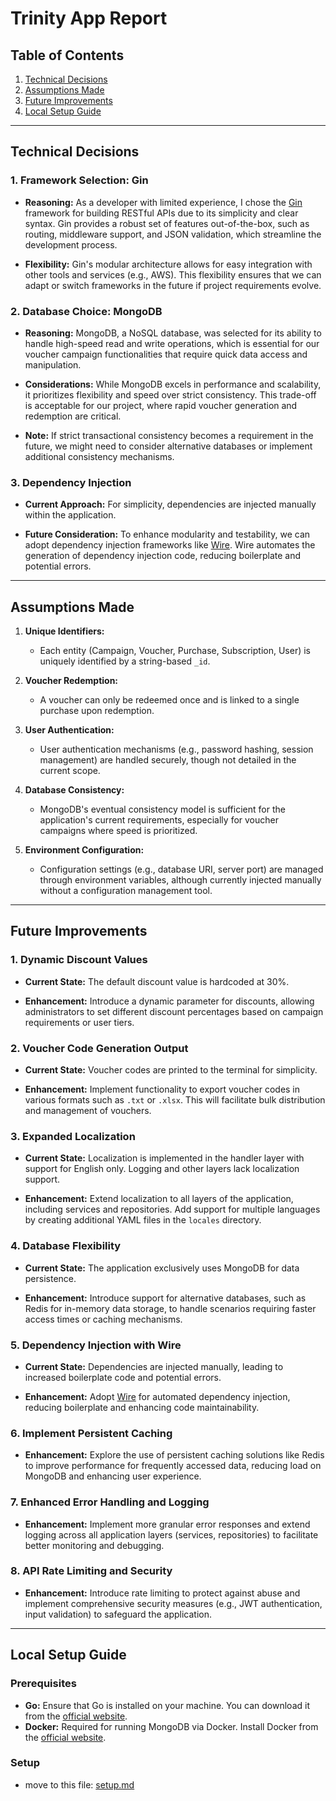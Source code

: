 # Trinity App Report

## Table of Contents

1. [Technical Decisions](#technical-decisions)
2. [Assumptions Made](#assumptions-made)
3. [Future Improvements](#future-improvements)
4. [Local Setup Guide](#local-setup-guide)

---

## Technical Decisions

### 1. Framework Selection: Gin

- **Reasoning:** As a developer with limited experience, I chose the [Gin](https://github.com/gin-gonic/gin) framework for building RESTful APIs due to its simplicity and clear syntax. Gin provides a robust set of features out-of-the-box, such as routing, middleware support, and JSON validation, which streamline the development process.
  
- **Flexibility:** Gin's modular architecture allows for easy integration with other tools and services (e.g., AWS). This flexibility ensures that we can adapt or switch frameworks in the future if project requirements evolve.

### 2. Database Choice: MongoDB

- **Reasoning:** MongoDB, a NoSQL database, was selected for its ability to handle high-speed read and write operations, which is essential for our voucher campaign functionalities that require quick data access and manipulation.
  
- **Considerations:** While MongoDB excels in performance and scalability, it prioritizes flexibility and speed over strict consistency. This trade-off is acceptable for our project, where rapid voucher generation and redemption are critical.

- **Note:** If strict transactional consistency becomes a requirement in the future, we might need to consider alternative databases or implement additional consistency mechanisms.

### 3. Dependency Injection

- **Current Approach:** For simplicity, dependencies are injected manually within the application.
  
- **Future Consideration:** To enhance modularity and testability, we can adopt dependency injection frameworks like [Wire](https://github.com/google/wire). Wire automates the generation of dependency injection code, reducing boilerplate and potential errors.

---

## Assumptions Made

1. **Unique Identifiers:**
   - Each entity (Campaign, Voucher, Purchase, Subscription, User) is uniquely identified by a string-based `_id`.

2. **Voucher Redemption:**
   - A voucher can only be redeemed once and is linked to a single purchase upon redemption.

3. **User Authentication:**
   - User authentication mechanisms (e.g., password hashing, session management) are handled securely, though not detailed in the current scope.

4. **Database Consistency:**
   - MongoDB's eventual consistency model is sufficient for the application's current requirements, especially for voucher campaigns where speed is prioritized.

5. **Environment Configuration:**
   - Configuration settings (e.g., database URI, server port) are managed through environment variables, although currently injected manually without a configuration management tool.

---

## Future Improvements

### 1. Dynamic Discount Values

- **Current State:** The default discount value is hardcoded at 30%.
  
- **Enhancement:** Introduce a dynamic parameter for discounts, allowing administrators to set different discount percentages based on campaign requirements or user tiers.

### 2. Voucher Code Generation Output

- **Current State:** Voucher codes are printed to the terminal for simplicity.
  
- **Enhancement:** Implement functionality to export voucher codes in various formats such as `.txt` or `.xlsx`. This will facilitate bulk distribution and management of vouchers.

### 3. Expanded Localization

- **Current State:** Localization is implemented in the handler layer with support for English only. Logging and other layers lack localization support.
  
- **Enhancement:** Extend localization to all layers of the application, including services and repositories. Add support for multiple languages by creating additional YAML files in the `locales` directory.

### 4. Database Flexibility

- **Current State:** The application exclusively uses MongoDB for data persistence.
  
- **Enhancement:** Introduce support for alternative databases, such as Redis for in-memory data storage, to handle scenarios requiring faster access times or caching mechanisms.


### 5. Dependency Injection with Wire

- **Current State:** Dependencies are injected manually, leading to increased boilerplate code and potential errors.
  
- **Enhancement:** Adopt [Wire](https://github.com/google/wire) for automated dependency injection, reducing boilerplate and enhancing code maintainability.

### 6. Implement Persistent Caching

- **Enhancement:** Explore the use of persistent caching solutions like Redis to improve performance for frequently accessed data, reducing load on MongoDB and enhancing user experience.

### 7. Enhanced Error Handling and Logging

- **Enhancement:** Implement more granular error responses and extend logging across all application layers (services, repositories) to facilitate better monitoring and debugging.

### 8. API Rate Limiting and Security

- **Enhancement:** Introduce rate limiting to protect against abuse and implement comprehensive security measures (e.g., JWT authentication, input validation) to safeguard the application.

---

## Local Setup Guide

### Prerequisites

- **Go:** Ensure that Go is installed on your machine. You can download it from the [official website](https://golang.org/dl/).
- **Docker:** Required for running MongoDB via Docker. Install Docker from the [official website](https://www.docker.com/get-started).

### Setup

- move to this file: [setup.md](setup.md)